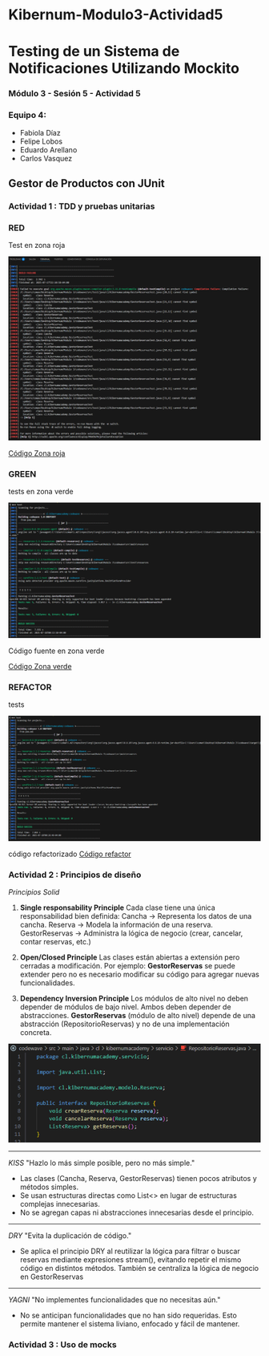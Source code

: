 # Kibernum-Modulo3-Actividad5

# Testing de un Sistema de Notificaciones Utilizando Mockito

### Módulo 3 - Sesión 5 - Actividad 5

### Equipo 4: 
- Fabiola Díaz
- Felipe Lobos
- Eduardo Arellano
- Carlos Vasquez

## Gestor de Productos con JUnit 

### Actividad 1 : TDD y pruebas unitarias
### RED
Test en zona roja

![RED](img/RED.png)


[Código Zona roja](./src/test/java/cl/kibernumacademy/GestorReservasTestRed.md)

### GREEN
tests en zona verde

![GREEN](img/GREEN.png)

Código fuente en zona verde

[Código Zona verde](./src/main/java/cl/kibernumacademy/servicio/GestorReservasGreen.md)


### REFACTOR
tests

![REFACTOR](img/REFACTOR.png)

código refactorizado
[Código refactor](./src/main/java/cl/kibernumacademy/servicio/GestorReservasRefactor.md)


### Actividad 2 : Principios de diseño
*Principios Solid*
1. **Single responsability Principle**
Cada clase tiene una única responsabilidad bien definida:
Cancha → Representa los datos de una cancha.
Reserva → Modela la información de una reserva.
GestorReservas → Administra la lógica de negocio (crear, cancelar, contar reservas, etc.)

2. **Open/Closed Principle**
Las clases están abiertas a extensión pero cerradas a modificación.
Por ejemplo: **GestorReservas** se puede extender  pero no es necesario modificar su código para agregar nuevas funcionalidades.

3. **Dependency Inversion Principle**
Los módulos de alto nivel no deben depender de módulos de bajo nivel. Ambos deben depender de abstracciones.
**GestorReservas** (módulo de alto nivel) depende de una abstracción (RepositorioReservas) y no de una implementación concreta.

![INTERFAZ](img/INTERFACE.png)

_________________________________________________________

*KISS*
"Hazlo lo más simple posible, pero no más simple."
- Las clases (Cancha, Reserva, GestorReservas) tienen pocos atributos y métodos simples.
- Se usan estructuras directas como List<> en lugar de estructuras complejas innecesarias.
- No se agregan capas ni abstracciones innecesarias desde el principio.

__________________________________________________________

*DRY*
"Evita la duplicación de código."
- Se aplica el principio DRY al reutilizar la lógica para filtrar o buscar reservas mediante expresiones stream(), evitando repetir el mismo código en distintos métodos. También se centraliza la lógica de negocio en GestorReservas

__________________________________________________________

*YAGNI*
"No implementes funcionalidades que no necesitas aún."
- No se anticipan funcionalidades que no han sido requeridas. Esto permite mantener el sistema liviano, enfocado y fácil de mantener.




### Actividad 3 : Uso de mocks
